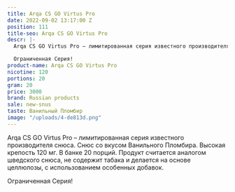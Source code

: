 ```yaml
---
title: Arqa CS GO Virtus Pro
date: 2022-09-02 13:17:00 Z
position: 111
title-seo: Arqa CS GO Virtus Pro
descr: |-
  Arqa CS GO Virtus Pro – лимитированная серия известного производителя снюса. Снюс со вкусом голубики и черники. Высокая крепость 120 мг. В банке 20 порций. Продукт считается аналогом шведского снюса, не содержит табака и делается на основе целлюлозы, с использованием особенных добавок.

  Ограниченная Серия!
product-name: Arqa CS GO Virtus Pro
nicotine: 120
portions: 20
gram: 20
price: 3000
brand: Russian products
sale: new-snus
taste: Ванильный Пломбир
image: "/uploads/4-de813d.png"
---
```


Arqa CS GO Virtus Pro – лимитированная серия известного производителя снюса. Снюс со вкусом Ванильного Пломбира. Высокая крепость 120 мг. В банке 20 порций. Продукт считается аналогом шведского снюса, не содержит табака и делается на основе целлюлозы, с использованием особенных добавок.

Ограниченная Серия!